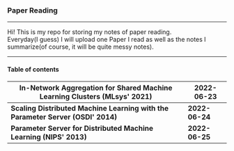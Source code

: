 ### Paper Reading   
---
Hi! This is my repo for storing my notes of paper reading.  
Everyday(I guess) I will upload one Paper I read as well as the notes I summarize(of course, it will be quite messy notes). 

---

#### Table of contents

| In-Network Aggregation for Shared Machine Learning Clusters (MLsys' 2021) | 2022-06-23     |
| ------------------------------------------------------------ | -------------- |
| **Scaling Distributed Machine Learning with the Parameter Server (OSDI' 2014)** | **2022-06-24** |
| **Parameter Server for Distributed Machine Learning (NIPS' 2013)** | **2022-06-25** |



